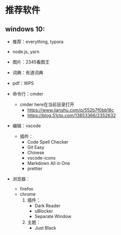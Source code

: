 # 推荐软件

## windows 10:
* 推荐：everything, typora
* node.js, yarn

* 图片：2345看图王
* 词典：有道词典
* pdf：WPS

* 命令行：cmder
    * cmder here在当前目录打开
        * <https://www.jianshu.com/p/552b7f0bb18c>
        * <https://blog.51cto.com/13853366/2352632>

* 编辑：vscode
    * 插件：
        * Code Spell Checker
        * Git Easy
        * Chinese
        * vscode-icons
        * Markdown All in One
        * prettier

* 浏览器：
    * firefox
    * chrome
        1. 插件：
            * Dark Reader
            * uBlocker  
            * Separate Window                        
        2. 主题：
            * Just Black